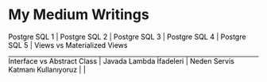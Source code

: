 # My Medium Writings

<p>
    <a href="https://medium.com/@mahmutaltunkaya3r/pgsql-kullan%C4%B1m%C4%B1-temel-komutlar-ve-%C3%B6rnekler-1-0c26923ef8fa" style="text-decoration:none; color:black;">Postgre SQL 1</a> |
    <a href="https://medium.com/@mahmutaltunkaya3r/pgsql-kullan%C4%B1m%C4%B1-temel-komutlar-ve-%C3%B6rnekler-2-70eb25032893" style="text-decoration:none; color:black;">Postgre SQL 2</a> |
    <a href="https://medium.com/@mahmutaltunkaya3r/pgsql-kullan%C4%B1m%C4%B1-temel-komutlar-ve-%C3%B6rnekler-3-c36f64a8d6db" style="text-decoration:none; color:black;">Postgre SQL 3</a> |
    <a href="https://medium.com/@mahmutaltunkaya3r/pgsql-kullan%C4%B1m%C4%B1-temel-komutlar-ve-%C3%B6rnekler-4-55d8e34b3e9a" style="text-decoration:none; color:black;">Postgre SQL 4</a> |
    <a href="https://medium.com/@mahmutaltunkaya3r/pgsql-kullan%C4%B1m%C4%B1-temel-komutlar-ve-%C3%B6rnekler-5-85549fe45ba0" style="text-decoration:none; color:black;">Postgre SQL 5</a> |
    <a href="https://medium.com/@mahmutaltunkaya3r/sql-views-ve-materialized-views-farklar-ve-kullan%C4%B1m-senaryolar%C4%B1-e8fda4e69292" style="text-decoration:none; color:black;">Views vs Materialized Views</a>
   
</p>
<hr style="margin: 0;">
<p style="margin-top: 0;">
<a href="https://medium.com/@mahmutaltunkaya3r/interface-ve-abstract-class-farkl%C4%B1l%C4%B1klar-avantajlar-ve-dezavantajlar-99b740e0fc12" style="text-decoration:none; color:black;">Interface vs Abstract Class</a> |
<a href="https://medium.com/@mahmutaltunkaya3r/javada-lambda-i%CC%87fadeleri-temel-bilgiler-ve-kullan%C4%B1m-%C3%B6rnekleri-6421b0e391b4" style="text-decoration:none; color:black;">Javada Lambda İfadeleri</a> |
<a href="https://medium.com/@mahmutaltunkaya3r/neden-servis-katman%C4%B1-service-layer-kullan%C4%B1yoruz-9ea7b35dfb03" style="text-decoration:none; color:black;">Neden Servis Katmanı Kullanıyoruz</a>  |
<a href="https://medium.com/@mahmutaltunkaya3r/orm-vs-raw-sql-veritaban%C4%B1-etkile%C5%9Fiminde-kar%C5%9F%C4%B1la%C5%9Ft%C4%B1rma-860bf8de7caa" style="text-decoration:none; color:black;"> |
<a href="https://medium.com/@mahmutaltunkaya3r/hibernate-temel-anotasyonlar%C4%B1-k%C4%B1sa-ve-%C3%B6z-77e49883f080" style="text-decoration:none; color:black;">
</p>

